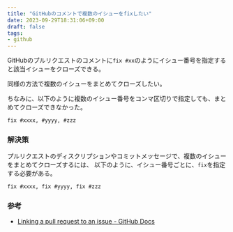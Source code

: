 ```yaml
---
title: "GitHubのコメントで複数のイシューをfixしたい"
date: 2023-09-29T18:31:06+09:00
draft: false
tags:
- github
---
```

GitHubのプルリクエストのコメントに`fix #xx`のようにイシュー番号を指定すると該当イシューをクローズできる。

同様の方法で複数のイシューをまとめてクローズしたい。
<!--more-->

ちなみに、以下のように複数のイシュー番号をコンマ区切りで指定しても、まとめてクローズできなかった。

~~~markdown
fix #xxxx, #yyyy, #zzz
~~~

### 解決策

プルリクエストのディスクリプションやコミットメッセージで、複数のイシューをまとめてクローズするには、
以下のように、イシュー番号ごとに、`fix`を指定する必要がある。

~~~markdown
fix #xxxx, fix #yyyy, fix #zzz
~~~

### 参考

- [Linking a pull request to an issue - GitHub Docs](https://docs.github.com/en/issues/tracking-your-work-with-issues/linking-a-pull-request-to-an-issue#linking-a-pull-request-to-an-issue-using-a-keyword)